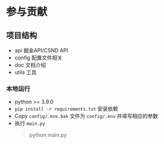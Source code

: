 # 参与贡献

## 项目结构
- api    掘金API/CSND API
- config 配置文件相关
- doc    文档介绍
- utils  工具

### 本地运行
- python >= 3.9.0
- `pip install -r requirements.txt` 安装依赖
- Copy `config/.env.bak` 文件为 `config/.env` 并填写相应的参数
- 执行 `main.py`
   > python main.py
